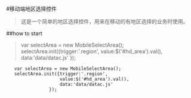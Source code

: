 #移动端地区选择控件
>这是一个简单的地区选择控件，用来在移动的有地区选择的业务时使用。

##how to start
>
>   var selectArea = new MobileSelectArea();
>   selectArea.init({trigger:'.region',
>                    value:$('#hd_area').val(),
>                    data:'data/datac.js'
>                });
                

```
   var selectArea = new MobileSelectArea();
   selectArea.init({trigger:'.region',
                    value:$('#hd_area').val(),
                    data:'data/datac.js'
                });
```
